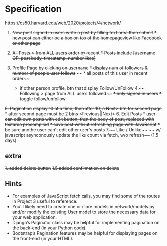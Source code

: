 # Specification

https://cs50.harvard.edu/web/2020/projects/4/network/

1. ~~New post~~
    ~~signed in users write a post by filling text area then submit~~
    ~~* new post can either be a box on top of the homepageview like Facebook or other page~~

2. ~~All Posts > from ALL users order by recent~~
    ~~* Posts include [username OP, post body, timestamp, number likes]~~
3. Profile Page
    ~~by clicking on username~~
    ~~* display num of followers & number of people user follows~~
   ~~ * all posts of this user in recent order~~
    * if other person profile, btn that display Follow/UnFollow
4.~~ Following > page from ALL users followed~~
    ~~* only signed in users~~
    ~~* toggle follow/unfollow~~

~~5. Pagination~~
    ~~display 10 at a time, then after 10, a Next> btn for second page~~
    ~~* after second page must be 2 btns <Previous||Next>~~
~~6. Edit Posts~~
    ~~* user can edit own posts with edit button, then the body of post, replaced with textarea precompiled~~
    ~~* save post without refreshing page with JavaScript~~
    ~~* be sure anothe user can't edit other user's posts~~
7.~~ Like / Unlike~~
   ~~ w/ javascript asynconously update the like count via fetch, w/o refresh~~ (1,5 days)


## extra
~~1. added delete button~~
~~1.5 added confirmation on delete~~

## Hints

* For examples of JavaScript fetch calls, you may find some of the routes in Project 3 useful to reference.
* You’ll likely need to create one or more models in network/models.py and/or modify the existing User model to store the necessary data for your web application.
* Django’s Paginator class may be helpful for implementing pagination on the back-end (in your Python code).
* Bootstrap’s Pagination features may be helpful for displaying pages on the front-end (in your HTML).
